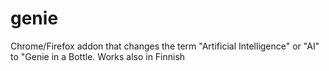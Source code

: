 # genie
Chrome/Firefox addon that changes the term \"Artificial Intelligence\" or \"AI\" to \"Genie in a Bottle. Works also in Finnish
